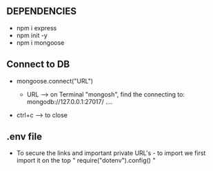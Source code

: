 ## DEPENDENCIES
   - npm i express
   - npm init -y
   - npm i mongoose


## Connect to DB
* mongoose.connect("URL")
    - URL  --> on Terminal "mongosh", find the connecting to:  mongodb://127.0.0.1:27017/ ....

* ctrl+c   --> to close


## .env file
* To secure the links and important private URL's 
        - to import we first import it on the top "  require("dotenv").config()  "
   